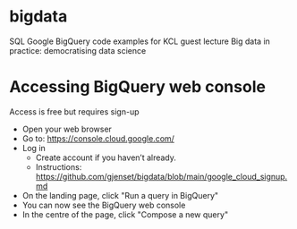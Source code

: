 # bigdata
SQL Google BigQuery code examples for KCL guest lecture Big data in practice: democratising data science

# Accessing BigQuery web console
Access is free but requires sign-up

* Open your web browser
* Go to: https://console.cloud.google.com/
* Log in
  - Create account if you haven’t already.
  - Instructions: https://github.com/gjenset/bigdata/blob/main/google_cloud_signup.md
* On the landing page, click "Run a query in BigQuery"
* You can now see the BigQuery web console
* In the centre of the page, click "Compose a new query"

